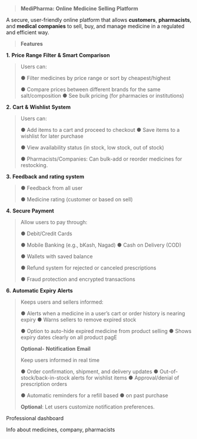 > **MediPharma:** **Online** **Medicine** **Selling** **Platform**

A secure, user-friendly online platform that allows **customers**,
**pharmacists**, and **medical** **companies** to sell, buy, and manage
medicine in a regulated and efficient way.

> **Features**

**1.** **Price** **Range** **Filter** **&** **Smart** **Comparison**

> Users can:
>
> ● Filter medicines by price range or sort by cheapest/highest
>
> ● Compare prices between different brands for the same
> salt/composition ● See bulk pricing (for pharmacies or institutions)

**2.** **Cart** **&** **Wishlist** **System**

> Users can:
>
> ● Add items to a cart and proceed to checkout ● Save items to a
> wishlist for later purchase
>
> ● View availability status (in stock, low stock, out of stock)
>
> ● Pharmacists/Companies: Can bulk-add or reorder medicines for
> restocking.

**3.** **Feedback** **and** **rating** **system**

> ● Feedback from all user
>
> ● Medicine rating (customer or based on sell)

**4.** **Secure** **Payment**

> Allow users to pay through:
>
> ● Debit/Credit Cards
>
> ● Mobile Banking (e.g., bKash, Nagad) ● Cash on Delivery (COD)
>
> ● Wallets with saved balance
>
> ● Refund system for rejected or canceled prescriptions
>
> ● Fraud protection and encrypted transactions

**6.** **Automatic** **Expiry** **Alerts**

> Keeps users and sellers informed:
>
> ● Alerts when a medicine in a user’s cart or order history is nearing
> expiry ● Warns sellers to remove expired stock
>
> ● Option to auto-hide expired medicine from product selling ● Shows
> expiry dates clearly on all product pagE
>
> **Optional-** **Notification** **Email**
>
> Keep users informed in real time
>
> ● Order confirmation, shipment, and delivery updates ●
> Out-of-stock/back-in-stock alerts for wishlist items ● Approval/denial
> of prescription orders
>
> ● Automatic reminders for a refill based ● on past purchase
>
> **Optional**: Let users customize notification preferences.

Professional dashboard

Info about medicines, company, pharmacists
